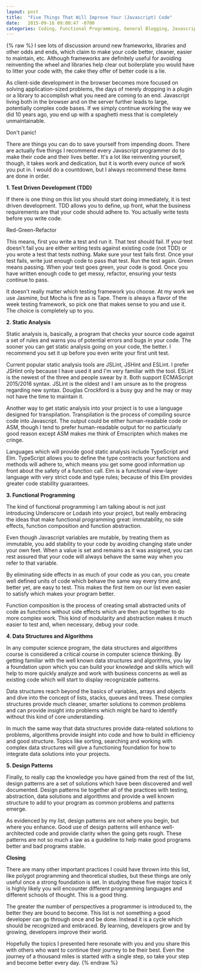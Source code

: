 ```yaml
---
layout: post
title:  "Five Things That Will Improve Your (Javascript) Code"
date:   2015-09-16 09:00:47 -0700
categories: Coding, Functional Programming, General Blogging, Javascript, Unit Testing
---
```

{% raw %}
I see lots of discussion around new frameworks, libraries and other odds and ends, which claim to make your code better, cleaner, easier to maintain, etc. Although frameworks are definitely useful for avoiding reinventing the wheel and libraries help clear out boilerplate you would have to litter your code with, the cake they offer of better code is a lie.

As client-side development in the browser becomes more focused on solving application-sized problems, the days of merely dropping in a plugin or a library to accomplish what you need are coming to an end. Javascript living both in the browser and on the server further leads to large, potentially complex code bases. If we simply continue working the way we did 10 years ago, you end up with a spaghetti mess that is completely unmaintainable.

Don't panic!

There are things you can do to save yourself from impending doom. There are actually five things I recommend every Javascript programmer do to make their code and their lives better. It's a lot like reinventing yourself, though, it takes work and dedication, but it is worth every ounce of work you put in. I would do a countdown, but I always recommend these items are done in order.

<strong>1. Test Driven Development (TDD)</strong>

If there is one thing on this list you should start doing immediately, it is test driven development. TDD allows you to define, up front, what the business requirements are that your code should adhere to.  You actually write tests before you write code.

Red-Green-Refactor

This means, first you write a test and run it. That test should fail. If your test doesn't fail you are either writing tests against existing code (not TDD) or you wrote a test that tests nothing. Make sure your test fails first. Once your test fails, write just enough code to pass that test. Run the test again. Green means passing. When your test goes green, your code is good. Once you have written enough code to get messy, refactor, ensuring your tests continue to pass.

It doesn't really matter which testing framework you choose. At my work we use Jasmine, but Mocha is fine as is Tape. There is always a flavor of the week testing framework, so pick one that makes sense to you and use it. The choice is completely up to you.

<strong>2. Static Analysis</strong>

Static analysis is, basically, a program that checks your source code against a set of rules and warns you of potential errors and bugs in your code. The sooner you can get static analysis going on your code, the better. I recommend you set it up before you even write your first unit test.

Current popular static analysis tools are JSLint, JSHint and ESLint. I prefer JSHint only because I have used it and I'm very familiar with the tool. ESLint is the newest of the three and people swear by it. Both support ECMAScript 2015/2016 syntax. JSLint is the oldest and I am unsure as to the progress regarding new syntax. Douglas Crockford is a busy guy and he may or may not have the time to maintain it.

Another way to get static analysis into your project is to use a language designed for transpilation. Transpilation is the process of compiling source code into Javascript. The output could be either human-readable code or ASM, though I tend to prefer human-readable output for no particularly good reason except ASM makes me think of Emscripten which makes me cringe.

Languages which will provide good static analysis include TypeScript and Elm. TypeScript allows you to define the type contracts your functions and methods will adhere to, which means you get some good information up front about the safety of a function call. Elm is a functional view-layer language with very strict code and type rules; because of this Elm provides greater code stability guarantees.

<strong>3. Functional Programming</strong>

The kind of functional programming I am talking about is not just introducing Underscore or Lodash into your project, but really embracing the ideas that make functional programming great: immutability, no side effects, function composition and function abstraction.

Even though Javascript variables are mutable, by treating them as immutable, you add stability to your code by avoiding changing state under your own feet. When a value is set and remains as it was assigned, you can rest assured that your code will always behave the same way when you refer to that variable.

By eliminating side effects in as much of your code as you can, you create well defined units of code which behave the same way every time and, better yet, are easy to test. This makes the first item on our list even easier to satisfy which makes your program better.

Function composition is the process of creating small abstracted units of code as functions without side effects which are then put together to do more complex work.  This kind of modularity and abstraction makes it much easier to test and, when necessary, debug your code.

<strong>4. Data Structures and Algorithms</strong>

In any computer science program, the data structures and algorithms course is considered a critical course in computer science thinking. By getting familiar with the well known data structures and algorithms, you lay a foundation upon which you can build your knowledge and skills which will help to more quickly analyze and work with business concerns as well as existing code which will start to display recognizable patterns.

Data structures reach beyond the basics of variables, arrays and objects and dive into the concept of lists, stacks, queues and trees. These complex structures provide much cleaner, smarter solutions to common problems and can provide insight into problems which might be hard to identify without this kind of core understanding.

In much the same way that data structures provide data-related solutions to problems, algorithms provide insight into code and how to build in efficiency and good structure. Topics like sorting, searching and working with complex data structures will give a functioning foundation for how to integrate data solutions into your projects.

<strong>5. Design Patterns</strong>

Finally, to really cap the knowledge you have gained from the rest of the list, design patterns are a set of solutions which have been discovered and well documented. Design patterns tie together all of the practices with testing, abstraction, data solutions and algorithms and provide a well known structure to add to your program as common problems and patterns emerge.

As evidenced by my list, design patterns are not where you begin, but where you enhance. Good use of design patterns will enhance well-architected code and provide clarity when the going gets rough. These patterns are not so much a law as a guideline to help make good programs better and bad programs stable.

<strong>Closing</strong>

There are many other important practices I could have thrown into this list, like polygot programming and theoretical studies, but these things are only useful once a strong foundation is set. In studying these five major topics it is highly likely you will encounter different programming languages and different schools of thought. This is a good thing.

The greater the number of perspectives a programmer is introduced to, the better they are bound to become. This list is not something a good developer can go through once and be done. Instead it is a cycle which should be recognized and embraced. By learning, developers grow and by growing, developers improve their world.

Hopefully the topics I presented here resonate with you and you share this with others who want to continue their journey to be their best. Even the journey of a thousand miles is started with a single step, so take your step and become better every day.
{% endraw %}
    